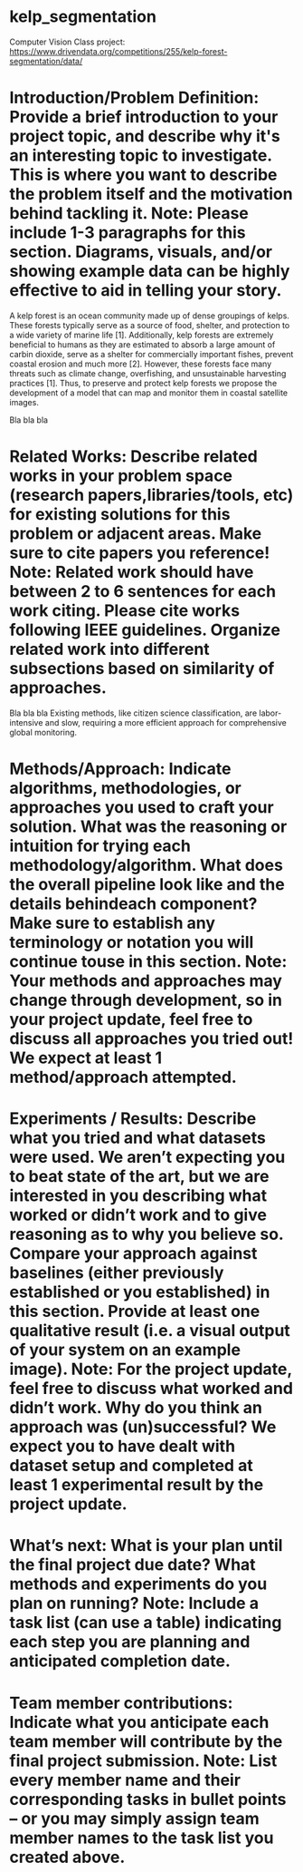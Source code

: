 # kelp_segmentation
Computer Vision Class project: https://www.drivendata.org/competitions/255/kelp-forest-segmentation/data/

# Introduction/Problem Definition: Provide a brief introduction to your project topic, and describe why it's an interesting topic to investigate. This is where you want to describe the problem itself and the motivation behind tackling it. Note: Please include 1-3 paragraphs for this section. Diagrams, visuals, and/or showing example data can be highly effective to aid in telling your story.

A kelp forest is an ocean community made up of dense groupings of kelps. These forests typically serve as a source of food, shelter, and protection to a wide variety of marine life [1]. Additionally, kelp forests are extremely beneficial to humans as they are estimated to absorb a large amount of carbin dioxide, serve as a shelter for commercially important fishes, prevent coastal erosion and much more [2]. However, these forests face many threats such as climate change, overfishing, and unsustainable harvesting practices [1]. Thus, to preserve and protect kelp forests we propose the development of a model that can map and monitor them in coastal satellite images.

Bla bla bla 

# Related Works: Describe related works in your problem space (research papers,libraries/tools, etc) for existing solutions for this problem or adjacent areas. Make sure to cite papers you reference! Note: Related work should have between 2 to 6 sentences for each work citing. Please cite works following IEEE guidelines. Organize related work into different subsections based on similarity of approaches.

Bla bla bla
Existing methods, like citizen science classification, are labor-intensive and slow, requiring a more efficient approach 
for comprehensive global monitoring. 

# Methods/Approach: Indicate algorithms, methodologies, or approaches you used to craft your solution. What was the reasoning or intuition for trying each methodology/algorithm. What does the overall pipeline look like and the details behindeach component? Make sure to establish any terminology or notation you will continue touse in this section. Note: Your methods and approaches may change through development, so in your project update, feel free to discuss all approaches you tried out! We expect at least 1 method/approach attempted.

# Experiments / Results: Describe what you tried and what datasets were used. We aren’t expecting you to beat state of the art, but we are interested in you describing what worked or didn’t work and to give reasoning as to why you believe so. Compare your approach against baselines (either previously established or you established) in this section. Provide at least one qualitative result (i.e. a visual output of your system on an example image). Note: For the project update, feel free to discuss what worked and didn’t work. Why do you think an approach was (un)successful? We expect you to have dealt with dataset setup and completed at least 1 experimental result by the project update.

# What’s next: What is your plan until the final project due date? What methods and experiments do you plan on running? Note: Include a task list (can use a table) indicating each step you are planning and anticipated completion date.

# Team member contributions: Indicate what you anticipate each team member will contribute by the final project submission. Note: List every member name and their corresponding tasks in bullet points – or you may simply assign team member names to the task list you created above.
